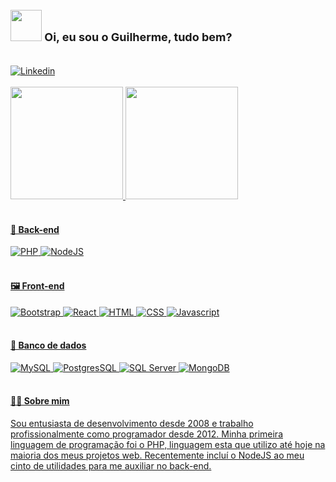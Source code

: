 <div style="display: inline_block;">
  <h3 style="font-size: 18px;">
    <img src="https://i.pinimg.com/originals/71/21/d5/7121d581f292b50843cd7f70d91dd9ef.gif" width="50em" /> 
    Oi, eu sou o Guilherme, tudo bem?
  </h3>
</div>

<br>

<div>
  <a href="https://www.linkedin.com/in/devguiandrade/" target="_blank">
    <img src="https://img.shields.io/badge/LinkedIn-0077B5?style=for-the-badge&logo=linkedin&logoColor=white" alt="Linkedin" title="Meu Linkedin" />
  </a>
</div>

<br>
<div>
  <a href="https://github.com/amazingbits" />
  <img height="180em" src="https://github-readme-stats.vercel.app/api?username=amazingbits&theme=dark&locale=pt-br" />
  <img height="180em" src="https://github-readme-stats.vercel.app/api/top-langs/?username=amazingbits&theme=dark&layout=compact&locale=pt-br" />
</div>

<br>

<div>
  <h4>🎨 Back-end</h4>
  <img src="https://img.shields.io/badge/PHP-777BB4?style=for-the-badge&logo=php&logoColor=white" alt="PHP" title="PHP" />
  <img src="https://img.shields.io/badge/Node.js-43853D?style=for-the-badge&logo=node.js&logoColor=white" alt="NodeJS" title="NodeJS" />
</div>

<br>

<div>
  <h4>🖼 Front-end</h4>
  <img src="https://img.shields.io/badge/Bootstrap-563D7C?style=for-the-badge&logo=bootstrap&logoColor=white" alt="Bootstrap" title="Bootstrap" />
  <img src="https://img.shields.io/badge/React-20232A?style=for-the-badge&logo=react&logoColor=61DAFB" alt="React" title="React" />
  <img src="https://img.shields.io/badge/HTML5-E34F26?style=for-the-badge&logo=html5&logoColor=white" alt="HTML" title="HTML" />
  <img src="https://img.shields.io/badge/CSS3-1572B6?style=for-the-badge&logo=css3&logoColor=white" alt="CSS" title="CSS" />
  <img src="https://img.shields.io/badge/JavaScript-F7DF1E?style=for-the-badge&logo=javascript&logoColor=black" alt="Javascript" title="Javascript" />
</div>

<br>

<div>
  <h4>📀 Banco de dados</h4>
  <img src="https://img.shields.io/badge/MySQL-00000F?style=for-the-badge&logo=mysql&logoColor=white" alt="MySQL" title="MySQL" />
  <img src="https://img.shields.io/badge/PostgreSQL-316192?style=for-the-badge&logo=postgresql&logoColor=white" alt="PostgresSQL" title="PostgresSQL" />
  <img src="https://img.shields.io/badge/Microsoft_SQL_Server-CC2927?style=for-the-badge&logo=microsoft-sql-server&logoColor=white" alt="SQL Server" title="SQL Server" />
  <img src="https://img.shields.io/badge/MongoDB-4EA94B?style=for-the-badge&logo=mongodb&logoColor=white" alt="MongoDB" title="MongoDB" />
</div>

<br>

<div>
  <h4>👨‍🦱 Sobre mim</h4>
  <p>Sou entusiasta de desenvolvimento desde 2008 e trabalho profissionalmente como programador desde 2012. Minha primeira linguagem de programação foi o PHP, linguagem esta que utilizo até hoje na maioria dos meus projetos web. Recentemente incluí o NodeJS ao meu cinto de utilidades para me auxiliar no back-end.</p>
</div>
